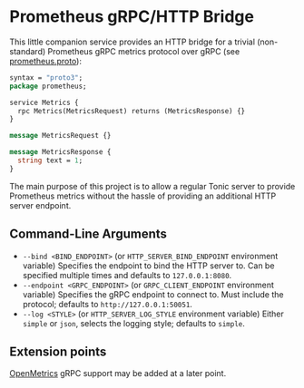 # Prometheus gRPC/HTTP Bridge

This little companion service provides an HTTP bridge for a trivial (non-standard) Prometheus gRPC 
metrics protocol over gRPC (see [prometheus.proto](protos/prometheus/prometheus.proto)):

```protobuf
syntax = "proto3";
package prometheus;

service Metrics {
  rpc Metrics(MetricsRequest) returns (MetricsResponse) {}
}

message MetricsRequest {}

message MetricsResponse {
  string text = 1;
}
```

The main purpose of this project is to allow a regular Tonic server to provide Prometheus metrics without
the hassle of providing an additional HTTP server endpoint.

## Command-Line Arguments

* `--bind <BIND_ENDPOINT>` (or `HTTP_SERVER_BIND_ENDPOINT` environment variable)
  Specifies the endpoint to bind the HTTP server to. Can be specified multiple times
  and defaults to `127.0.0.1:8080`.
* `--endpoint <GRPC_ENDPOINT>` (or `GRPC_CLIENT_ENDPOINT` environment variable)
  Specifies the gRPC endpoint to connect to. Must include the protocol; defaults to `http://127.0.0.1:50051`.
* `--log <STYLE>` (or `HTTP_SERVER_LOG_STYLE` environment variable)
  Either `simple` or `json`, selects the logging style; defaults to `simple`.

## Extension points

[OpenMetrics] gRPC support may be added at a later point.

[OpenMetrics]: https://github.com/OpenObservability/OpenMetrics/blob/main/proto/openmetrics_data_model.proto
